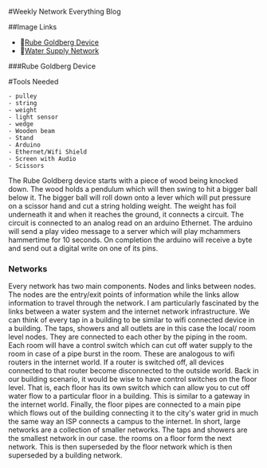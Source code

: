 #Weekly Network Everything Blog

##Image Links
- :100:[Rube Goldberg Device]()
- :non-potable_water:[Water Supply Network]()

###Rube Goldberg Device



#Tools Needed 
```
- pulley
- string 
- weight
- light sensor
- wedge
- Wooden beam
- Stand 
- Arduino
- Ethernet/Wifi Shield
- Screen with Audio
- Scissors
```


The Rube Goldberg device starts with a piece of wood being knocked down. The wood holds a pendulum which will then swing to hit a bigger ball below it. The bigger ball will roll down onto a lever which will put pressure on a scissor hand and cut a string holding weight. The weight has foil underneath it and when it reaches the ground, it connects a circuit. The circuit is connected to an analog read on an arduino Ethernet. The arduino will send a play video message to a server which will play mchammers hammertime for 10 seconds. On completion the arduino will receive a byte and send out a digital write on one of its pins.


### Networks

Every network has two main components. Nodes and links between nodes. The nodes are the entry/exit points of information while the links allow information to travel through the network. I am particularly fascinated by the links between a water system and the internet network infrastructure. We can think of every tap in a building to be similar to wifi connected device in a building. The taps, showers and all outlets are in this case the local/ room level nodes. They are connected to each other by the piping in the room. Each room will have a control switch which can cut off water supply to the room in case of a pipe burst in the room. These are analogous to wifi routers in the internet world. If a router is switched off, all devices connected to that router become disconnected to the outside world. Back in our building scenario, it would be wise to have control switches on the floor level. That is, each floor has its own switch which can allow you to cut off water flow to a particular floor in a building. This is similar to a gateway in the internet world. Finally, the floor pipes are connected to a main pipe which flows out of the building connecting it to the city's water grid in much the same way an ISP connects a campus to the internet. In short, large networks are a collection of smaller networks. The taps and showers are the smallest network in our case. the rooms on a floor form the next network. This is then superseded by the floor network which is then superseded by a building network.  